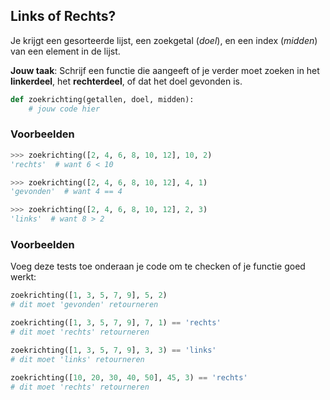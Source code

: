 ## Links of Rechts?

Je krijgt een gesorteerde lijst, een zoekgetal (_doel_), en een index (_midden_) van een element in de lijst.

**Jouw taak**: Schrijf een functie die aangeeft of je verder moet zoeken in het **linkerdeel**, het **rechterdeel**, of dat het doel gevonden is.

```python
def zoekrichting(getallen, doel, midden):
    # jouw code hier
```

### Voorbeelden

```python
>>> zoekrichting([2, 4, 6, 8, 10, 12], 10, 2)
'rechts'  # want 6 < 10

>>> zoekrichting([2, 4, 6, 8, 10, 12], 4, 1)
'gevonden'  # want 4 == 4

>>> zoekrichting([2, 4, 6, 8, 10, 12], 2, 3)
'links'  # want 8 > 2
```

### Voorbeelden

Voeg deze tests toe onderaan je code om te checken of je functie goed werkt:

```python
zoekrichting([1, 3, 5, 7, 9], 5, 2)
# dit moet 'gevonden' retourneren

zoekrichting([1, 3, 5, 7, 9], 7, 1) == 'rechts'
# dit moet 'rechts' retourneren

zoekrichting([1, 3, 5, 7, 9], 3, 3) == 'links'
# dit moet 'links' retourneren

zoekrichting([10, 20, 30, 40, 50], 45, 3) == 'rechts'
# dit moet 'rechts' retourneren
```
